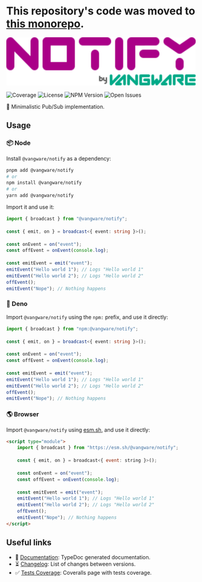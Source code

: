 # This repository's code was moved to [this monorepo](https://github.com/vangware/libraries/tree/main/packages/@vangware/notify).

<img id="logo" alt="Notify by vangware" src="./logo.svg" height="128" />

![Coverage][coverage-badge] ![License][license-badge]
![NPM Version][npm-version-badge] ![Open Issues][open-issues-badge]

📣 Minimalistic Pub/Sub implementation.

## Usage

### 📦 Node

Install `@vangware/notify` as a dependency:

```bash
pnpm add @vangware/notify
# or
npm install @vangware/notify
# or
yarn add @vangware/notify
```

Import it and use it:

```typescript
import { broadcast } from "@vangware/notify";

const { emit, on } = broadcast<{ event: string }>();

const onEvent = on("event");
const offEvent = onEvent(console.log);

const emitEvent = emit("event");
emitEvent("Hello world 1"); // Logs "Hello world 1"
emitEvent("Hello world 2"); // Logs "Hello world 2"
offEvent();
emitEvent("Nope"); // Nothing happens
```

### 🦕 Deno

Import `@vangware/notify` using the `npm:` prefix, and use it directly:

```typescript
import { broadcast } from "npm:@vangware/notify";

const { emit, on } = broadcast<{ event: string }>();

const onEvent = on("event");
const offEvent = onEvent(console.log);

const emitEvent = emit("event");
emitEvent("Hello world 1"); // Logs "Hello world 1"
emitEvent("Hello world 2"); // Logs "Hello world 2"
offEvent();
emitEvent("Nope"); // Nothing happens
```

### 🌎 Browser

Import `@vangware/notify` using [esm.sh][esm.sh], and use it directly:

```html
<script type="module">
	import { broadcast } from "https://esm.sh/@vangware/notify";

	const { emit, on } = broadcast<{ event: string }>();

	const onEvent = on("event");
	const offEvent = onEvent(console.log);

	const emitEvent = emit("event");
	emitEvent("Hello world 1"); // Logs "Hello world 1"
	emitEvent("Hello world 2"); // Logs "Hello world 2"
	offEvent();
	emitEvent("Nope"); // Nothing happens
</script>
```

## Useful links

-   📝 [Documentation][documentation]: TypeDoc generated documentation.
-   ⏳ [Changelog][changelog]: List of changes between versions.
-   ✅ [Tests Coverage][coverage]: Coveralls page with tests coverage.

<!-- Reference -->

[changelog]: https://github.com/vangware/notify/blob/main/CHANGELOG.md
[coverage-badge]:
	https://img.shields.io/coveralls/github/vangware/notify.svg?style=for-the-badge&labelColor=666&color=0a8&link=https://coveralls.io/github/vangware/notify
[coverage]: https://coveralls.io/github/vangware/notify
[documentation]: https://notify.vangware.com
[esm.sh]: https://esm.sh
[license-badge]:
	https://img.shields.io/npm/l/@vangware/notify.svg?style=for-the-badge&labelColor=666&color=0a8&link=https://github.com/vangware/notify/blob/main/LICENSE
[npm-version-badge]:
	https://img.shields.io/npm/v/@vangware/notify.svg?style=for-the-badge&labelColor=666&color=0a8&link=https://npm.im/@vangware/notify
[open-issues-badge]:
	https://img.shields.io/github/issues/vangware/notify.svg?style=for-the-badge&labelColor=666&color=0a8&link=https://github.com/vangware/notify/issues
[vangware]: https://vangware.com
